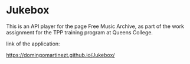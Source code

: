 # Jukebox

This is an API player for the page Free Music Archive, as part of the work assignment for the TPP training program at Queens College.

link of the application:

https://domingomartinezt.github.io/Jukebox/
